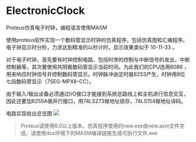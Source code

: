 # ElectronicClock
Proteus仿真电子时钟，编程语言使用MASM

使用proteus软件实现一个数码管显示时钟的仿真程序，包括仿真图和汇编程序。电子钟显示时分秒，力求达到精准的以秒计时，显示效果类似于 10-11-33 。

对于电子时钟，首先要有时钟控制电路，包括时序的控制与中断信号的发出，中断控制器等，其次要使用共阴极数码管显示当前时间。为此我们的CPU选用8086 ，用来响应时钟信号并控制数码管显示。时钟脉冲由定时器8253产生，时钟用8位七段数码管显示（7SEG-MPX8-CC）。

由于输入/输出设备必须通过I/O接口才能接到系统总路线上和主机进行信息交互，因此还要加8255A做并行接口，用74LS273做地址锁存，74LS154做地址译码。

电路实现给出总览图
![](https://res.cloudinary.com/xxxhlown/image/upload/v1627004104/asm/new_x8wcco.png)

> Proteus请使用8.0以上版本，仿真程序使用的new.exe由new.asm文件生成，请使用dos环境下的MASM编译链接生成可执行文件.exe
